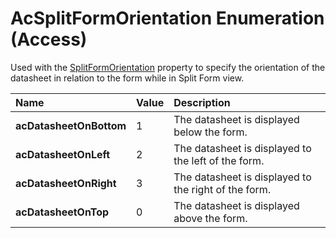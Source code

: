 
# AcSplitFormOrientation Enumeration (Access)

Used with the [SplitFormOrientation](ddf2228f-6973-ae6c-1477-41a07557b7a2.md) property to specify the orientation of the datasheet in relation to the form while in Split Form view.



|**Name**|**Value**|**Description**|
|:-----|:-----|:-----|
| **acDatasheetOnBottom**|1|The datasheet is displayed below the form.|
| **acDatasheetOnLeft**|2|The datasheet is displayed to the left of the form.|
| **acDatasheetOnRight**|3|The datasheet is displayed to the right of the form.|
| **acDatasheetOnTop**|0|The datasheet is displayed above the form. |
